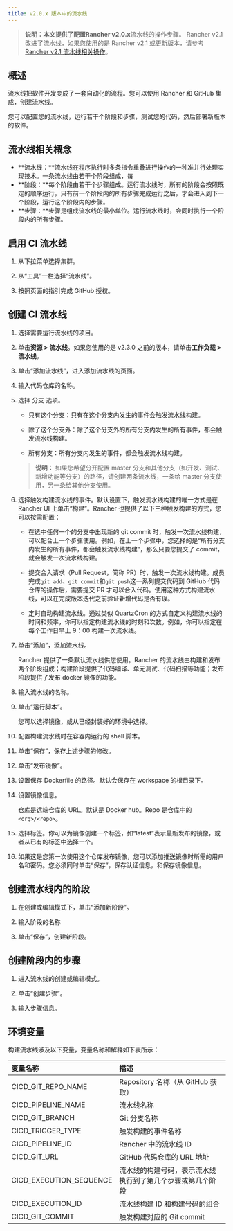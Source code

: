 ```yaml
---
title: v2.0.x 版本中的流水线
---
```


> **说明：**本文提供了配置**Rancher v2.0.x**流水线的操作步骤。 Rancher v2.1 改进了流水线，如果您使用的是 Rancher v2.1 或更新版本，请参考[Rancher v2.1 流水线相关操作](/docs/tools/pipelines)。

## 概述

流水线把软件开发变成了一套自动化的流程。您可以使用 Rancher 和 GitHub 集成，创建流水线。

您可以配置您的流水线，运行若干个阶段和步骤，测试您的代码，然后部署新版本的软件。

## 流水线相关概念

- **流水线：**流水线在程序执行时多条指令重叠进行操作的一种准并行处理实现技术。一条流水线由若干个阶段组成，每
- **阶段：**每个阶段由若干个步骤组成。运行流水线时，所有的阶段会按照既定的顺序运行，只有前一个阶段内的所有步骤完成运行之后，才会进入到下一个阶段，运行这个阶段内的步骤。
- **步骤：**步骤是组成流水线的最小单位。运行流水线时，会同时执行一个阶段内的所有步骤。

## 启用 CI 流水线

1. 从下拉菜单选择集群。

2. 从“工具”一栏选择“流水线”。

3. 按照页面的指引完成 GitHub 授权。

## 创建 CI 流水线

1. 选择需要运行流水线的项目。

2. 单击**资源 > 流水线**。如果您使用的是 v2.3.0 之前的版本，请单击**工作负载 > 流水线**。

3. 单击“添加流水线”，进入添加流水线的页面。

4. 输入代码仓库的名称。

5. 选择 分支 选项。

   - 只有这个分支：只有在这个分支内发生的事件会触发流水线构建。

   - 除了这个分支外：除了这个分支外的所有分支内发生的所有事件，都会触发流水线构建。

   - 所有分支：所有分支内发生的事件，都会触发流水线构建。

   > **说明：** 如果您希望分开配置 master 分支和其他分支（如开发、测试、新增功能等分支）的路径，请创建两条流水线，一条给 master 分支使用，另一条给其他分支使用。

6. 选择触发构建流水线的事件。默认设置下，触发流水线构建的唯一方式是在 Rancher UI 上单击“构建”。Rancher 也提供了以下三种触发构建的方式，您可以按需配置：

   - 在选中任何一个的分支中出现新的 git commit 时，触发一次流水线构建，可以配合上一个步骤使用。例如，在上一个步骤中，您选择的是“所有分支内发生的所有事件，都会触发流水线构建”，那么只要您提交了 commit，就会触发一次流水线构建。

   - 提交合入请求（Pull Request，简称 PR）时，触发一次流水线构建。成员完成`git add`、`git commit`和`git push`这一系列提交代码到 GitHub 代码仓库的操作后，需要提交 PR 才可以合入代码。使用这种方式构建流水线，可以在完成版本迭代之前验证新增代码是否有误。

   - 定时自动构建流水线。通过类似 QuartzCron 的方式自定义构建流水线的时间和频率，你可以指定构建流水线的时刻和次数。例如，你可以指定在每个工作日早上 9：00 构建一次流水线。

7. 单击“添加”，添加流水线。

   Rancher 提供了一条默认流水线供您使用。Rancher 的流水线由构建和发布两个阶段组成；构建阶段提供了代码编译、单元测试、代码扫描等功能；发布阶段提供了发布 docker 镜像的功能。

8. 输入流水线的名称。

9. 单击“运行脚本”。

   您可以选择镜像，或从已经封装好的环境中选择。

10. 配置构建流水线时在容器内运行的 shell 脚本。

11. 单击“保存”，保存上述步骤的修改。

12. 单击“发布镜像”。

13. 设置保存 Dockerfile 的路径。默认会保存在 workspace 的根目录下。

14. 设置镜像信息。

    仓库是远端仓库的 URL。默认是 Docker hub。Repo 是仓库中的 `<org>/<repo>`。

15. 选择标签。你可以为镜像创建一个标签，如“latest”表示最新发布的镜像，或者从已有的标签中选择一个。

16. 如果这是您第一次使用这个仓库发布镜像，您可以添加推送镜像时所需的用户名和密码。您必须同时单击“保存”，保存认证信息，和保存镜像信息。

## 创建流水线内的阶段

1. 在创建或编辑模式下，单击“添加新阶段”。

2. 输入阶段的名称

3. 单击“保存”，创建新阶段。

## 创建阶段内的步骤

1. 进入流水线的创建或编辑模式。

2. 单击“创建步骤”。

3. 输入步骤信息。

## 环境变量

构建流水线涉及以下变量，变量名称和解释如下表所示：

| 变量名称                | 描述                                                       |
| :---------------------- | :--------------------------------------------------------- |
| CICD_GIT_REPO_NAME      | Repository 名称（从 GitHub 获取）                          |
| CICD_PIPELINE_NAME      | 流水线名称                                                 |
| CICD_GIT_BRANCH         | Git 分支名称                                               |
| CICD_TRIGGER_TYPE       | 触发构建的事件名称                                         |
| CICD_PIPELINE_ID        | Rancher 中的流水线 ID                                      |
| CICD_GIT_URL            | GitHub 代码仓库的 URL 地址                                 |
| CICD_EXECUTION_SEQUENCE | 流水线的构建号码，表示流水线执行到了第几个步骤或第几个阶段 |
| CICD_EXECUTION_ID       | 流水线构建 ID 和构建号码的组合                             |
| CICD_GIT_COMMIT         | 触发构建对应的 Git commit                                  |
